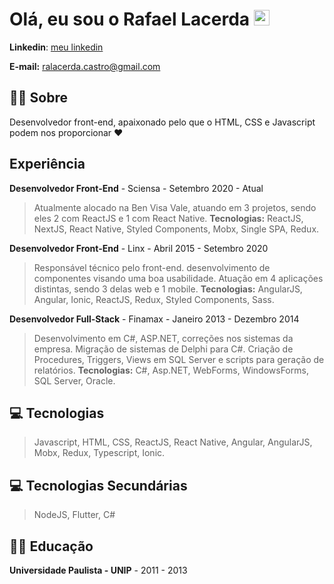 # Olá, eu sou o Rafael Lacerda <img src="https://media.giphy.com/media/hvRJCLFzcasrR4ia7z/giphy.gif" width="25px">

**Linkedin**: [meu linkedin](https://linkedin.com/in/rafaeldecastrolacerda)

**E-mail:** ralacerda.castro@gmail.com

## :man_technologist: Sobre

Desenvolvedor front-end, apaixonado pelo que o HTML, CSS e Javascript podem nos proporcionar :heart:

## Experiência

**Desenvolvedor Front-End** - Sciensa - Setembro 2020 - Atual

> Atualmente alocado na Ben Visa Vale, atuando em 3 projetos, sendo eles 2 com ReactJS e 1 com React Native. **Tecnologias:** ReactJS, NextJS, React Native, Styled Components, Mobx, Single SPA, Redux.

**Desenvolvedor Front-End** - Linx - Abril 2015 - Setembro 2020

> Responsável técnico pelo front-end. desenvolvimento de componentes visando uma boa usabilidade. Atuação em 4 aplicações distintas, sendo 3 delas web e 1 mobile. **Tecnologias:** AngularJS, Angular, Ionic, ReactJS, Redux, Styled Components, Sass.

**Desenvolvedor Full-Stack** - Finamax - Janeiro 2013 - Dezembro 2014

> Desenvolvimento em C#, ASP.NET, correções nos sistemas da empresa. Migração de sistemas de Delphi para C#. Criação de Procedures, Triggers, Views em SQL Server e scripts para geração de relatórios. **Tecnologias:** C#, Asp.NET, WebForms, WindowsForms, SQL Server, Oracle.


## 💻 Tecnologias

> Javascript, HTML, CSS, ReactJS, React Native, Angular, AngularJS, Mobx, Redux, Typescript, Ionic.

## 💻  Tecnologias Secundárias

> NodeJS, Flutter, C#

## :man_student: Educação

**Universidade Paulista - UNIP** - 2011 - 2013

